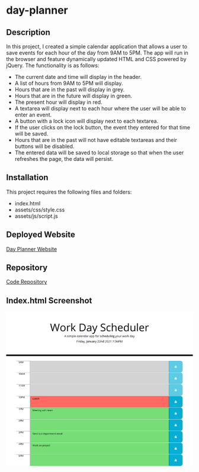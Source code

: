 # day-planner

## Description

In this project, I created a simple calendar application that allows a user to save events for each hour of the day from 9AM to 5PM. The app will run in the browser and feature dynamically updated HTML and CSS powered by jQuery. The functionality is as follows:

* The current date and time will display in the header.
* A list of hours from 9AM to 5PM will display.
* Hours that are in the past will display in grey.
* Hours that are in the future will display in green.
* The present hour will display in red.
* A textarea will display next to each hour where the user will be able to enter an event.
* A button with a lock icon will display next to each textarea.
* If the user clicks on the lock button, the event they entered for that time will be saved.
* Hours that are in the past will not have editable textareas and their buttons will be disabled.
* The entered data will be saved to local storage so that when the user refreshes the page, the data will persist.

## Installation

This project requires the following files and folders:

* index.html
* assets/css/style.css
* assets/js/script.js

## Deployed Website

[Day Planner Website](https://johannaleal.github.io/day-planner/)

## Repository

[Code Repository](https://github.com/johannaleal/day-planner)

## Index.html Screenshot

![Index page](assets/images/day-planner-index.png)

